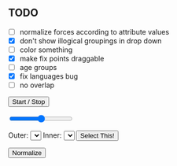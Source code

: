 ## TODO

- [ ] normalize forces according to attribute values
- [x] don't show illogical groupings in drop down
- [ ] color something
- [x] make fix points draggable
- [ ] age groups
- [x] fix languages bug
- [ ] no overlap

<button id="start_stop">Start / Stop</button>

<div class="slidecontainer">
  <input type="range" min="0" max="2" value="1" step="0.01" class="slider" id="myRange">
  <div id="slider-text"></div>
</div>

Outer: <select id="selection-outer"></select>
Inner: <select id="selection-inner"></select>
<button id="selection-button">Select This!</button>


<button id="normalize-button">Normalize</button>


<svg id="second" width="1000" height="500"></svg>
<svg id="first" width="960" height="500"></svg>


<script>
import d3 from "src/external/d3.v5.js"
debugger
import { AVFParser } from "https://lively-kernel.org/voices/parsing-data/avf-parser.js"

var svg = d3.select(lively.query(this,"#second")),
    width = +svg.attr("width"),
    height = +svg.attr("height"),
    g = svg.append("g").attr("transform", "translate(" + 10 + "," + 0 + ")")

let button = lively.query(this, "#start_stop")
let slider = lively.query(this, "#myRange");
let output = lively.query(this, "#slider-text");
let selection = lively.query(this, "#selection-outer")
let selectionButton = lively.query(this, "#selection-button")
let normalizeButton = lively.query(this, "#normalize-button")
let excludeFromSelection = ["id", "start_date", "end_date"]

var simulation


var sizeScale = d3.scaleLinear().range([4.5, 20]),
    forceScale = d3.scalePow().exponent(1).nice()

var n,
    i = 0,
    points

var data,
    fixPoints
var attribute = "languages"
let innerAttribute = "themes"

output.innerHTML = slider.value; 

AVFParser.loadCovidDataFlatThemes().then((result) => {
  data = result
  debugger
  console.log(new Set(data.map(d => Object.keys(d)).flat()))
  
  let attributes = [...new Set(data.map(d => Object.keys(d)).flat())]
  
  buildDiagram(data, attribute, g)
  //i = 0, n = Math.ceil(Math.log(simulation.alphaMin()) / Math.log(1 - simulation.alphaDecay()))
  
  button.addEventListener("click", () => {
    i = 0;
    simulation = simulation.alpha(1)
    simulation.tick()
  })

  // Update the current slider value (each time you drag the slider handle)
  slider.oninput = function() {
    let value = this.value
    let distinctObj = getDistinctAttributeValuesAndThemes(data, attribute)
    let distinctThemes = distinctObj["distinctThemes"]
    let distinctAttributeValues = distinctObj["distinctAttributeValues"]
    //let fixPoints = calculateFixPoints(Array.from(distinctAttributeValues.values()), width, height)
    let forces = calculateForces(distinctAttributeValues, fixPoints)
    
    output.innerHTML = value;
    forceScale = forceScale.exponent(value)
    simulation = initSimulation(forces, points)
  }
  
  for (let value of attributes) {
    if (excludeFromSelection.includes(value)) continue
    
    selection.options[selection.options.length] = new Option(value)
  }
  
  selectionButton.addEventListener("click", () => {
    attribute = selection.options[selection.selectedIndex].value
    
    buildDiagram(data, attribute, g)
  })
  
  normalizeButton.addEventListener("click", () => {
    buildDiagram(data, attribute, g, true)
  })
})

  
function ticked() {
  if (i > n) {
    simulation.stop()
  }
  i++;
  
  var u = g.select("#circles")
    .selectAll('circle')
    .data(points)
    
  u.enter().append("circle")
    .attr("id", function(d,i) {return "" + i})
    .attr("r", function(d) {return sizeScale(d["total"])})
    .merge(u)
    .attr("cx", function(d) { return d.x; })
    .attr("cy", function(d) { return d.y; })
    .on('click', function(d) {lively.openInspector(d)})
  
  u.exit().remove()
}

function buildDiagram(data, attribute, container, normalize=false) {
  let distinctObj = getDistinctAttributeValuesAndThemes(data, attribute)
  let distinctThemes = distinctObj["distinctThemes"]
  let distinctAttributeValues = distinctObj["distinctAttributeValues"]

  let pointsByTheme = initPointsByTheme(distinctThemes, distinctAttributeValues)
  pointsByTheme = calculateAmountByTheme(data, pointsByTheme, attribute, "themes")
  let pointsByOuterAttr = calculateAmountByOuterAttribute("themes", distinctThemes, distinctAttributeValues, pointsByTheme)
  
  if (normalize) {
    pointsByTheme = normalizePoints(pointsByTheme, pointsByOuterAttr)
  }
  
  console.log(pointsByTheme)
  console.log(pointsByOuterAttr)
  
  fixPoints = calculateFixPoints(Array.from(distinctAttributeValues.values()), width, height)
  let links = calculateLinks(fixPoints)
  
  let forces = calculateForces(distinctAttributeValues, fixPoints)
  let totalMax = calculateTotalMax(pointsByTheme)
  sizeScale = sizeScale.domain([0, totalMax])
  
  points = Object.values(pointsByTheme)
  
  simulation = initSimulation(forces, points)
  i = 0, n = Math.ceil(Math.log(simulation.alphaMin()) / Math.log(1 - simulation.alphaDecay()))

  container.selectAll("*").remove()
  drawVertices(container, fixPoints)
  drawLines(container, links)

  container.append("g")
      .attr("stroke", "#0ff")
      .attr("stroke-width", 1.5)
      .attr("id", "circles")
      .attr("fill", d3.color("rgba(25, 25, 25, 0.4)"))
}

function drawVertices(container, fixPoints) {
  let vertices = container.append("g")
      .attr("stroke", "#fff")
      .attr("stroke-width", 1.5)
    .selectAll("g")
    .data(fixPoints)
    .enter().append("g")
      .attr("transform", function(d, i) { return "translate(" + d.x + "," + d.y + ")"; })
      .call(d3.drag()
        .on("start", dragstarted)
        .on("drag", dragged)
        .on("end", dragended)
      )


  vertices.append("circle")
      .attr("cx", 0)
      .attr("cy", 0)
      .attr("r", 4.5)

  vertices.append("text")
      .attr("x", 0)
      .attr("y", 10)
      .attr("dy", ".35em")
      .attr("stroke", "#f80")
      .text(function(d) { console.log(d); return d["value"]; });
}

function drawLines(container, links) {
  container.append("g")
        .attr("stroke", "#000")
        .attr("stroke-width", 1.5)
      .selectAll("line")
      .data(links)
      .enter().append("line")
        .attr("x1", function(d) { return d.source.x; })
        .attr("y1", function(d) { return d.source.y; })
        .attr("x2", function(d) { return d.target.x; })
        .attr("y2", function(d) { return d.target.y; });
}

function dragstarted(d) {
  d3.select(this).raise().classed("active", true)
}

function dragged(d) {
  d3.select(this).attr("cx", d.x = d3.event.x).attr("cy", d.y = d3.event.y)
}

function dragended(d) {
  d3.select(this).classed("active", false)
  let distinctObj = getDistinctAttributeValuesAndThemes(data, attribute)
  let distinctThemes = distinctObj["distinctThemes"]
  let distinctAttributeValues = distinctObj["distinctAttributeValues"]
  let newForces = calculateForces(distinctAttributeValues, fixPoints)
  
  simulation = initSimulation(newForces, points)
  g.selectAll("*").remove()
  drawVertices(g, fixPoints)
  drawLines(g, calculateLinks(fixPoints))
  
  g.append("g")
      .attr("stroke", "#0ff")
      .attr("stroke-width", 1.5)
      .attr("id", "circles")
      .attr("fill", d3.color("rgba(25, 25, 25, 0.4)"))
}

function getDistinctAttributeValuesAndThemes(data, attribute, innerAttribute="themes") {
  let distinctAttributeValues = new Set()
  let distinctThemes = new Set()
  
  data.forEach((d) => {
    if (Array.isArray(d[attribute])) {
      d[attribute].forEach((e) => {distinctAttributeValues.add(e)})
    } else {
      distinctAttributeValues.add(d[attribute])
    }
    
    if (Array.isArray(d[innerAttribute])) {
      d[innerAttribute].forEach((e) => {distinctThemes.add(e)})
    } else {
      distinctThemes.add(d[innerAttribute])
    }
  })

  return {"distinctAttributeValues":distinctAttributeValues, "distinctThemes": distinctThemes}
}

function initPointsByTheme(distinctThemes, distinctAttributeValues) {
  let pointsByTheme = {}
  

  for (let theme of distinctThemes) {
    pointsByTheme[theme] = {"theme" : theme}

    for (let attributeValue of distinctAttributeValues) {
      pointsByTheme[theme][attributeValue] = 0
    }
    pointsByTheme[theme]["total"] = 0
  } 
  
  return pointsByTheme
}

function initPointsByInnerAttribute(innerAttribute, distinctInnerAttributeValues, distinctAttributeValues) {
  let pointsByInAttr = {}
  

  for (let innerAttr of distinctInnerAttributeValues) {
    pointsByInAttr[innerAttr] = {innerAttribute : innerAttr}

    for (let attributeValue of distinctAttributeValues) {
      pointsByInAttr[innerAttribute][attributeValue] = 0
    }
    pointsByInAttr[innerAttribute]["total"] = 0
  } 
  
  return pointsByInAttr
}

function calculateAmountByTheme(data, pointsByInAttr, attribute, innerAttribute) {
  data.forEach((d) => {
    d[innerAttribute].forEach((a) => {
        pointsByInAttr[a][d[attribute]] += 1
        pointsByInAttr[a]["total"] += 1
    })
  })
  
  return pointsByInAttr
}

function calculateAmountByInnerAttribute(data, pointsByInAttr, attribute, innerAttribute) {
  data.forEach((d) => {
    d[innerAttribute].forEach((a) => {
        pointsByInAttr[a][d[attribute]] += 1
        pointsByInAttr[a]["total"] += 1
    })
  })
  
  return pointsByInAttr
}

function calculateAmountByOuterAttribute(innerAttribute, distinctInnerAttributeValues, distinctOuterAttributeValues, pointsByInAttr) {
  let amountsByOuterAttr = {} 
  
  distinctOuterAttributeValues = Array.from(distinctOuterAttributeValues.values())
  
  distinctOuterAttributeValues.forEach(v => {
    for (let key in pointsByInAttr) {
      if (!amountsByOuterAttr[v]) {
        amountsByOuterAttr[v] = pointsByInAttr[key][v]
      } else {
        amountsByOuterAttr[v] += pointsByInAttr[key][v]      
      }
    }
  })
  
  return amountsByOuterAttr
}

function calculateForces(distinctAttributeValues, fixPoints) {
  let forces = []
  
  for (let i = 0; i < distinctAttributeValues.size; i++) {
    let attributeValue = Array.from(distinctAttributeValues.values())[i]
    let fixPoint = fixPoints[i]
    let alpha = 1
    let forceX = d3.forceX(fixPoint.x).strength(function(d) {return forceScale(d[attributeValue] / d["total"]) * alpha})
    let forceY = d3.forceY(fixPoint.y).strength(function(d) {return forceScale(d[attributeValue] / d["total"]) * alpha})
    
    forces.push(forceX)
    forces.push(forceY)
  }
  
  return forces
}

function normalizePoints(pointsByTheme, pointsByOuterAttr) {
  for (let theme in pointsByTheme) {
    for (let oAttr in pointsByOuterAttr) {
      if (Object.keys(pointsByTheme[theme]).includes(oAttr)) {
        pointsByTheme[theme][oAttr] = pointsByTheme[theme][oAttr] / pointsByOuterAttr[oAttr] * 1000
      }
    }
  }
  
  return pointsByTheme
}

function initSimulation(forces, points) {
  let sim = d3.forceSimulation(points)
    .on('tick', ticked)

  for (let i = 0; i < forces.length; i++) {
    sim = sim.force("f" + i, forces[i])
  }
  return sim
}

function calculateTotalMax(pointsByTheme) {
  let totalMax = 0
  let pointsByThemeValues = Object.values(pointsByTheme)
  
  pointsByThemeValues.forEach((point) => {
    totalMax = Math.max(totalMax, point["total"])
  })
  
  return totalMax
}

function calculateFixPoints(distinctAttributeValues, width, height) {
  let fixedPoints = [] 
  let center = {"x": width/2, "y": height/2}
  let radius = Math.min(width/2, height/2) - 20
  let numberValues = distinctAttributeValues.length
  
  for (let i = 0; i < numberValues; i++) {
    let x = center.x + radius * Math.sin(i * 2 * Math.PI / numberValues)
    let y = center.y + radius * Math.cos(i * 2 * Math.PI / numberValues)
    fixedPoints.push({"x": x, "y": y, "value": distinctAttributeValues[i]})
  }
  return fixedPoints
}

function calculateLinks(fixPoints) {
  return d3.range(fixPoints.length).map((index) => {
    return {
      source: fixPoints[index], 
      target: fixPoints[(index + 1) % fixPoints.length]}
  })
}
</script>